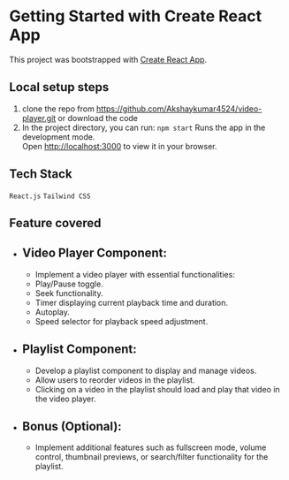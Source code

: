 # Getting Started with Create React App

This project was bootstrapped with [Create React App](https://github.com/facebook/create-react-app).

## Local setup steps
1. clone the repo from https://github.com/Akshaykumar4524/video-player.git  or download the code
2. In the project directory, you can run:
   `npm start`
   Runs the app in the development mode.\
   Open [http://localhost:3000](http://localhost:3000) to view it in your browser.

## Tech Stack
  `React.js` `Tailwind CSS`

## Feature covered
* ## Video Player Component:
    * Implement a video player with essential functionalities:
    * Play/Pause toggle.
    * Seek functionality.
    * Timer displaying current playback time and duration.
    * Autoplay.
    * Speed selector for playback speed adjustment.

* ## Playlist Component:
  * Develop a playlist component to display and manage videos.
  * Allow users to reorder videos in the playlist.
  * Clicking on a video in the playlist should load and play that video in the video player.

* ## Bonus (Optional):
  * Implement additional features such as fullscreen mode, volume control, thumbnail previews, or search/filter functionality for the playlist. 

